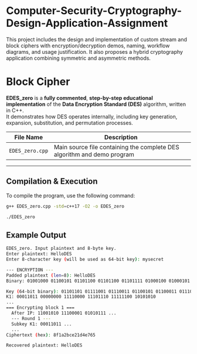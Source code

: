 # Computer-Security-Cryptography-Design-Application-Assignment
This project includes the design and implementation of custom stream and block ciphers with encryption/decryption demos, naming, workflow diagrams, and usage justification. It also proposes a hybrid cryptography application combining symmetric and asymmetric methods.

# Block Cipher
**EDES_zero** is a **fully commented**, **step-by-step educational implementation** of the **Data Encryption Standard (DES)** algorithm, written in C++.  
It demonstrates how DES operates internally, including key generation, expansion, substitution, and permutation processes.

| File Name | Description |
|------------|-------------|
| `EDES_zero.cpp` | Main source file containing the complete DES algorithm and demo program |

---

## Compilation & Execution

To compile the program, use the following command:

```bash
g++ EDES_zero.cpp -std=c++17 -O2 -o EDES_zero

./EDES_zero
 ```

 ## Example Output

```bash
EDES_zero. Input plaintext and 8-byte key.
Enter plaintext: HelloDES
Enter 8-character key (will be used as 64-bit key): mysecret

--- ENCRYPTION ---
Padded plaintext (len=8): HelloDES
Binary: 01001000 01100101 01101100 01101100 01101111 01000100 01000101 01010011

Key (64-bit binary): 01101101 01111001 01110011 01100101 01100011 01110010 01100101 01110100
K1: 00011011 00000000 11110000 11101110 11111100 10101010
...
=== Encrypting block 1 ===
  After IP: 11001010 11100001 01010111 ...
  --- Round 1 ---
  Subkey K1: 00011011 ...
  ...
Ciphertext (hex): 8f1a2bce21d4e765

Recovered plaintext: HelloDES
```
